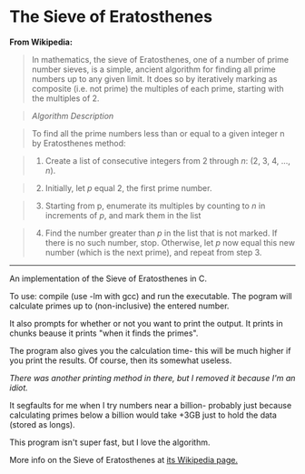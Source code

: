 The Sieve of Eratosthenes
=========================

**From Wikipedia:**
>In mathematics, the sieve of Eratosthenes, one of a number of prime number 
>sieves, is a simple, ancient algorithm for finding all prime numbers up to 
>any given limit. It does so by iteratively marking as composite (i.e. not 
>prime) the multiples of each prime, starting with the multiples of 2.

>*Algorithm Description*

>To find all the prime numbers less than or equal to a given integer n by Eratosthenes method:

> 1. Create a list of consecutive integers from 2 through *n*: (2, 3, 4, ..., *n*).

> 2. Initially, let *p* equal 2, the first prime number.

> 3. Starting from p, enumerate its multiples by counting to *n* in increments of *p*, and mark them in the list

> 4. Find the number greater than *p* in the list that is not marked. If there is no such number, stop. Otherwise, let *p* now equal this new number (which is the next prime), and repeat from step 3.

---

An implementation of the Sieve of Eratosthenes in C. 

To use: compile (use -lm with gcc) and run the executable. The pogram will 
calculate primes up to (non-inclusive) the entered number.

It also prompts for whether or not you want to print the output. It prints in chunks
beause it prints "when it finds the primes".

The program also gives you the calculation time- this will be much higher if
you print the results. Of course, then its somewhat useless.

*There was another printing method in there, but I removed it because I'm an idiot.*

It segfaults for me when I try numbers near a billion- probably just because calculating
primes below a billion would take +3GB just to hold the data (stored as longs).

This program isn't super fast, but I love the algorithm.

More info on the Sieve of Eratosthenes at [its Wikipedia page.](http://en.wikipedia.org/wiki/Sieve_of_Eratosthenes)
